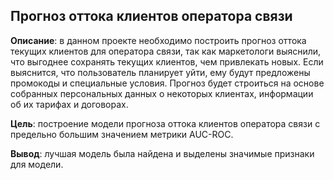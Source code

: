 ## Прогноз оттока клиентов оператора связи

**Описание**: в данном проекте необходимо построить прогноз оттока текущих клиентов для оператора связи, так как маркетологи выяснили, что выгоднее сохранять текущих клиентов, чем привлекать новых. Если выяснится, что пользователь планирует уйти, ему будут предложены промокоды и специальные условия. Прогноз будет строиться на основе собранных персональных данных о некоторых клиентах, информации об их тарифах и договорах.

**Цель**: построение модели прогноза оттока клиентов оператора связи с предельно большим значением метрики AUC-ROC.

**Вывод**: лучшая модель была найдена и выделены значимые признаки для модели.
